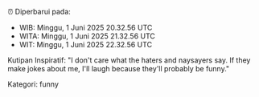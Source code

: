 ⏰ Diperbarui pada:
- WIB: Minggu, 1 Juni 2025 20.32.56 UTC
- WITA: Minggu, 1 Juni 2025 21.32.56 UTC
- WIT: Minggu, 1 Juni 2025 22.32.56 UTC

Kutipan Inspiratif:
"I don't care what the haters and naysayers say. If they make jokes about me, I'll laugh because they'll probably be funny."


Kategori: funny

